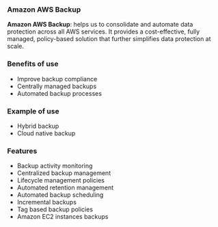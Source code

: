 ### Amazon AWS Backup

**Amazon AWS Backup**: helps us to consolidate and automate data protection across all AWS services. It provides a cost-effective, fully managed, policy-based solution that further simplifies data protection at scale.

### Benefits of use

- Improve backup compliance
- Centrally managed backups
- Automated backup processes

### Example of use

- Hybrid backup
- Cloud native backup

### Features 

- Backup activity monitoring
- Centralized backup management
- Lifecycle management policies
- Automated retention management
- Automated backup scheduling
- Incremental backups
- Tag based backup policies
- Amazon EC2 instances backups
